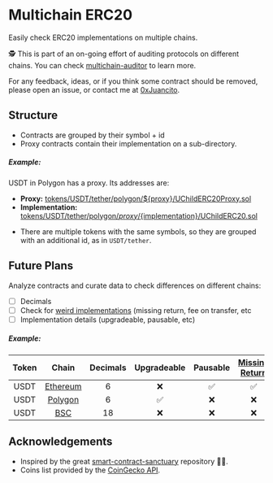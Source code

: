 # Multichain ERC20

Easily check ERC20 implementations on multiple chains.

🕵️ This is part of an on-going effort of auditing protocols on different chains. You can check [multichain-auditor](https://github.com/0xJuancito/multichain-auditor) to learn more.

For any feedback, ideas, or if you think some contract should be removed, please open an issue, or contact me at [0xJuancito](https://twitter.com/0xJuancito).

## Structure

- Contracts are grouped by their symbol + id
- Proxy contracts contain their implementation on a sub-directory.

##### Example:

USDT in Polygon has a proxy. Its addresses are:

- **Proxy:** [tokens/USDT/tether/polygon/${proxy}/UChildERC20Proxy.sol](tokens/USDT/tether/polygon/0xc2132d05d31c914a87c6611c10748aeb04b58e8f/UChildERC20Proxy.sol)
- **Implementation:** [tokens/USDT/tether/polygon/${proxy}/${implementation}/UChildERC20.sol](tokens/USDT/tether/polygon/0xc2132d05d31c914a87c6611c10748aeb04b58e8f/0x7ffb3d637014488b63fb9858e279385685afc1e2/UChildERC20.sol)

* There are multiple tokens with the same symbols, so they are grouped with an additional id, as in `USDT/tether`.

## Future Plans

Analyze contracts and curate data to check differences on different chains:

- [ ] Decimals
- [ ] Check for [weird implementations](https://github.com/d-xo/weird-erc20) (missing return, fee on transfer, etc
- [ ] Implementation details (upgradeable, pausable, etc)

##### Example:

| Token | Chain | Decimals | Upgradeable | Pausable | [Missing Return](https://github.com/d-xo/weird-erc20?tab=readme-ov-file#missing-return-values) |
| :---: | :---: | :---: | :---: | :---: | :---: |
| USDT  | [Ethereum](https://etherscan.io/token/0xdac17f958d2ee523a2206206994597c13d831ec7#code) | 6 | ❌ | ✅ | ✅ |
| USDT  | [Polygon](https://polygonscan.com/token/0xc2132d05d31c914a87c6611c10748aeb04b58e8f#code) | 6 | ✅ | ❌ | ❌ |
| USDT  | [BSC](https://bscscan.com/token/0x55d398326f99059ff775485246999027b3197955#readContract) | 18 | ❌ | ❌ | ❌ |

## Acknowledgements

- Inspired by the great [smart-contract-sanctuary](https://github.com/tintinweb/smart-contract-sanctuary) repository 🌴🦕.
- Coins list provided by the [CoinGecko API](https://www.coingecko.com/api/documentation).
